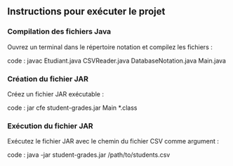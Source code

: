 ## Instructions pour exécuter le projet

### Compilation des fichiers Java
Ouvrez un terminal dans le répertoire notation et compilez les fichiers :
 
code :
javac Etudiant.java CSVReader.java DatabaseNotation.java Main.java


### Création du fichier JAR
Créez un fichier JAR exécutable :

code : 
jar cfe student-grades.jar Main *.class

### Exécution du fichier JAR
Exécutez le fichier JAR avec le chemin du fichier CSV comme argument :

code :
java -jar student-grades.jar /path/to/students.csv
